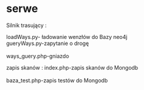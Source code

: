 # serwe

Silnik trasujący :

loadWays.py- ładowanie wenzłów do Bazy neo4j
<br>
gueryWays.py-zapytanie o drogę  
<br>
ways_guery.php-gniazdo 

zapis skanów :
index.php-zapis skanów do Mongodb
<br></br>
baza_test.php-zapis testów do Mongodb
